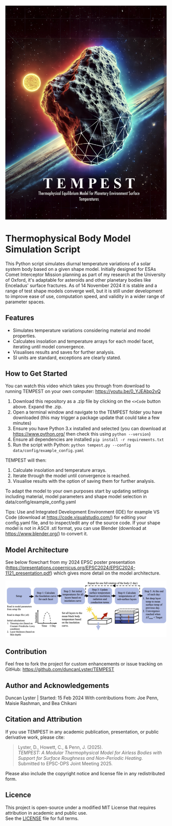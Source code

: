 ![TEMPEST Banner](resources/documentation/banner.jpg)

# Thermophysical Body Model Simulation Script
This Python script simulates diurnal temperature variations of a solar system body based on a given shape model. Initially designed for ESAs Comet Interceptor Mission planning as part of my research at the University of Oxford, it's adaptable for asteroids and other planetary bodies like Enceladus' surface fractures. As of 14 November 2024 it is stable and a range of test shape models converge well, but it is still under development to improve ease of use, computation speed, and validity in a wider range of parameter spaces. 

## Features
- Simulates temperature variations considering material and model properties.
- Calculates insolation and temperature arrays for each model facet, iterating until model convergence.
- Visualises results and saves for further analysis.
- SI units are standard, exceptions are clearly stated.

## How to Get Started
You can watch this video which takes you through from download to running TEMPEST on your own computer: https://youtu.be/0_YJEAbp2vQ

1. Download this repository as a .zip file by clicking on the `<>Code` button above. Expand the .zip. 
2. Open a terminal window and navigate to the TEMPEST folder you have downloaded (this may trigger a package update that could take a few minutes)
3. Ensure you have Python 3.x installed and selected (you can download at https://www.python.org/ then check this using `python --version`) 
4. Ensure all dependencies are installed `pip install -r requirements.txt`
5. Run the script with Python: `python tempest.py --config data/config/example_config.yaml`

TEMPEST will then:
1. Calculate insolation and temperature arrays.
2. Iterate through the model until convergence is reached.
3. Visualise results with the option of saving them for further analysis.

To adapt the model to your own purposes start by updating settings including material, model parameters and shape model selection in data/config/example_config.yaml

Tips:
Use and Integrated Development Environment (IDE) for example VS Code (download at https://code.visualstudio.com/) for editing your config.yaml file, and to inspect/edit any of the source code. 
If your shape model is not in ASCII .stl format, you can use Blender (download at https://www.blender.org/) to convert it.

## Model Architecture
See below flowchart from my 2024 EPSC poster presentation (https://presentations.copernicus.org/EPSC2024/EPSC2024-1121_presentation.pdf) which gives more detail on the model architecture. 

![TEMPEST Flowchart](resources/documentation/flowchart.jpg)

## Contribution
Feel free to fork the project for custom enhancements or issue tracking on GitHub: https://github.com/duncanLyster/TEMPEST

## Author and Acknowledgements
Duncan Lyster | Started: 15 Feb 2024
With contributions from: Joe Penn, Maisie Rashman, and Bea Chikani

## Citation and Attribution

If you use TEMPEST in any academic publication, presentation, or public derivative work, please cite:

> Lyster, D., Howett, C., & Penn, J. (2025).  
> *TEMPEST: A Modular Thermophysical Model for Airless Bodies with Support for Surface Roughness and Non-Periodic Heating.*  
> Submitted to EPSC-DPS Joint Meeting 2025.

Please also include the copyright notice and license file in any redistributed form.

## Licence

This project is open-source under a modified MIT License that requires attribution in academic and public use.  
See the [LICENSE](LICENSE) file for full terms.